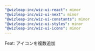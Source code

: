 ```yaml
---
"@wizleap-inc/wiz-ui-react": minor
"@wizleap-inc/wiz-ui-next": minor
"@wizleap-inc/wiz-ui-constants": minor
"@wizleap-inc/wiz-ui-styles": minor
"@wizleap-inc/wiz-ui-icons": minor
---
```


Feat: アイコンを複数追加
